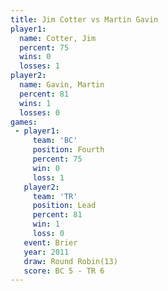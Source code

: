```yaml
---
title: Jim Cotter vs Martin Gavin
player1:             
  name: Cotter, Jim  
  percent: 75        
  wins: 0            
  losses: 1          
player2:             
  name: Gavin, Martin
  percent: 81        
  wins: 1            
  losses: 0          
games:
 - player1:          
     team: 'BC'      
     position: Fourth
     percent: 75     
     win: 0          
     loss: 1         
   player2:        
     team: 'TR'    
     position: Lead
     percent: 81   
     win: 1        
     loss: 0       
   event: Brier         
   year: 2011           
   draw: Round Robin(13)
   score: BC 5 - TR 6   
---
```

